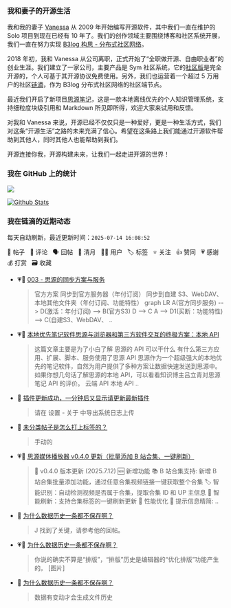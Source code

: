 ### 我和妻子的开源生活

我和我的妻子 [Vanessa](https://github.com/Vanessa219) 从 2009 年开始编写开源软件，其中我们一直在维护的 Solo 项目到现在已经有 10 年了。我们的创作领域主要围绕博客和社区系统开展，我们一直在努力实现 [B3log 构思 - 分布式社区网络](https://ld246.com/article/1546941897596)。

2018 年初，我和 Vanessa 从公司离职，正式开始了“全职做开源、自由职业者”的创业生涯。我们建立了一家公司，主要产品是 Sym 社区系统，它的[社区版](https://github.com/88250/symphony)是完全开源的，个人可基于其开源协议免费使用。另外，我们也运营着一个超过 5 万用户的社区[链滴](https://ld246.com)，作为 B3log 分布式社区网络的社区端节点。

最近我们开启了新项目[思源笔记](https://github.com/siyuan-note/siyuan)，这是一款本地离线优先的个人知识管理系统，支持细粒度块级引用和 Markdown 所见即所得，欢迎大家来试用和反馈。

对我和 Vanessa 来说，开源已经不仅仅只是一种爱好，更是一种生活方式，我们对这条“开源生活”之路的未来充满了信心。希望在这条路上我们能通过开源软件帮助到其他人，同时其他人也能帮助到我们。

开源连接你我，开源构建未来，让我们一起走进开源的世界！

### 我在 GitHub 上的统计

<a title="Hits" target="_blank" href="https://github.com/88250/88250"><img src="https://hits.b3log.org/88250/88250.svg"></a>

[![Github Stats](https://github-readme-stats.vercel.app/api?username=88250&theme=tokyonight&show_icons=true)](https://github.com/88250)

<!--events start -->

### 我在链滴的近期动态

每天自动刷新，最近更新时间：`2025-07-14 16:08:52`

📝 帖子 &nbsp; 💬 评论 &nbsp; 🗣 回帖 &nbsp; 🌙 清月 &nbsp; 👨‍💻 用户 &nbsp; 🏷️ 标签 &nbsp; ⭐️ 关注 &nbsp; 👍 赞同 &nbsp; 💗 感谢 &nbsp; 💰 打赏 &nbsp; 🗃 收藏

* 💗📝 [003  - 思源的同步方案与服务](https://ld246.com/article/1752462159420)

  > 官方方案 同步到官方服务器（年付订阅） 同步到自建 S3、WebDAV、本地其他文件夹（年付订阅、功能特性） graph LR A(官方同步服务) --&gt; D(激活：年付订阅) --&gt; B(官方S3) D --&gt; C A --&gt; D1(买断：功能特性) --&gt; C(自建S3、WebDAV、 ..
* 💗📝 [本地优先笔记软件思源与浏览器和第三方软件交互的终极方案：本地 API](https://ld246.com/article/1752461087040)

  > 这篇文章主要是为了小白了解 思源的 API 可以干什么 有什么第三方应用、扩展、脚本、服务使用了思源 API 思源作为一个超级强大的本地优先的笔记软件，自然为用户提供了多种方案让数据快速发送到思源中。 如果你想几句话了解思源的本地 API，可以看看知识博主吕立青对思源笔记 API 的评价。 云端 API 本地 API  ..
* 💬 [插件更新成功，一分钟后又显示请更新最新插件](https://ld246.com/article/1752450827140/comment/1752455561017#comments)

  > 请在 设置 - 关于 中导出系统日志上传
* 💬 [未分类帖子是怎么打上标签的？](https://ld246.com/article/1752394638369/comment/1752394926819#comments)

  > 手动的
* 💗📝 [思源媒体播放器 v0.4.0 更新（批量添加 B 站合集、一键刷新）](https://ld246.com/article/1752321100083)

  > 📅 v0.4.0 版本更新 (2025.7.12) 🆕 新增功能 📚 B 站合集支持: 新增 B 站合集批量添加功能，通过任意合集视频链接一键获取整个合集 🏷️ 智能识别：自动检测视频是否属于合集，提取合集 ID 和 UP 主信息 🔄 智能刷新：支持合集标签的一键刷新更新 🔧 性能优化 💬 提示信息精简: ..
* 💬 [为什么数据历史一条都不保存啊？](https://ld246.com/article/1752310245770/comment/1752322645979#comments)

  > J 找到了关键，请参考他的回帖。
* 💗💬 [为什么数据历史一条都不保存啊？](https://ld246.com/article/1752310245770/comment/1752319689842#comments)

  > 你说的确实不算是“排版”，“排版”历史是编辑器的“优化排版”功能产生的。 [图片]
* 💬 [为什么数据历史一条都不保存啊？](https://ld246.com/article/1752310245770/comment/1752311661292#comments)

  > 数据有变动才会生成文件历史


<!--events end -->
